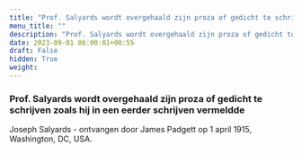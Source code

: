 ```yaml
---
title: "Prof. Salyards wordt overgehaald zijn proza of gedicht te schrijven zoals hij in een eerder schrijven vermeldde"
menu_title: ""
description: "Prof. Salyards wordt overgehaald zijn proza of gedicht te schrijven zoals hij in een eerder schrijven vermeldde"
date: 2023-09-01 06:00:01+00:55
draft: False
hidden: True
weight:
---
```

### Prof. Salyards wordt overgehaald zijn proza of gedicht te schrijven zoals hij in een eerder schrijven vermeldde

Joseph Salyards - ontvangen door James Padgett op 1 april 1915, Washington, DC, USA.
